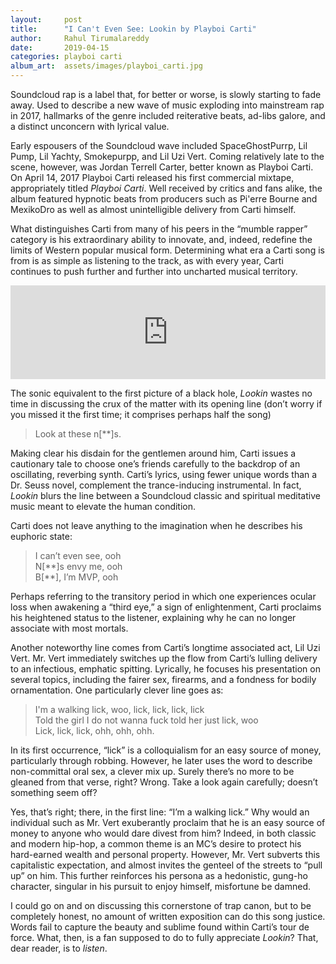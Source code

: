 ```yaml
---
layout:     post
title:      "I Can't Even See: Lookin by Playboi Carti"
author:     Rahul Tirumalareddy
date:       2019-04-15
categories: playboi carti
album_art:  assets/images/playboi_carti.jpg
---
```


Soundcloud rap is a label that, for better or worse, is slowly starting to fade
away. Used to describe a new wave of music exploding into mainstream rap in
2017, hallmarks of the genre included reiterative beats, ad-libs galore, and a
distinct unconcern with lyrical value.

Early espousers of the Soundcloud wave included SpaceGhostPurrp, Lil Pump, Lil
Yachty, Smokepurpp, and Lil Uzi Vert. Coming relatively late to the scene,
however, was Jordan Terrell Carter, better known as Playboi Carti. On April 14,
2017 Playboi Carti released his first commercial mixtape, appropriately titled
*Playboi Carti*. Well received by critics and fans alike, the album featured
hypnotic beats from producers such as Pi'erre Bourne and MexikoDro as well as
almost unintelligible delivery from Carti himself.

What distinguishes Carti from many of his peers in the “mumble rapper” category
is his extraordinary ability to innovate, and, indeed, redefine the limits of
Western popular musical form. Determining what era a Carti song is from is as
simple as listening to the track, as with every year, Carti continues to push
further and further into uncharted musical territory.

<iframe allow="autoplay *; encrypted-media *;" frameborder="0" height="150"
style="width:100%;overflow:hidden;background:transparent;" sandbox="allow-forms
allow-popups allow-same-origin allow-scripts
allow-storage-access-by-user-activation allow-top-navigation-by-user-activation"
src="https://embed.music.apple.com/us/album/lookin-feat-lil-uzi-vert/1224307213?i=1224307239&app=music">
</iframe>

The sonic equivalent to the first picture of a black hole, *Lookin* wastes no
time in discussing the crux of the matter with its opening line (don’t worry if
you missed it the first time; it comprises perhaps half the song)

> Look at these n[\*\*]s.

Making clear his disdain for the gentlemen around him, Carti issues a cautionary
tale to choose one’s friends carefully to the backdrop of an oscillating,
reverbing synth. Carti’s lyrics, using fewer unique words than a Dr. Seuss novel,
complement the trance-inducing instrumental. In fact, *Lookin* blurs the line
between a Soundcloud classic and spiritual meditative music meant to elevate the
human condition.

Carti does not leave anything to the imagination when he describes his euphoric
state:

> I can’t even see, ooh  
> N[\*\*]s envy me, ooh  
> B[\*\*], I’m MVP, ooh

Perhaps referring to the transitory period in which one experiences ocular loss
when awakening a “third eye,” a sign of enlightenment, Carti proclaims his
heightened status to the listener, explaining why he can no longer associate
with most mortals.

Another noteworthy line comes from Carti’s longtime associated act, Lil Uzi
Vert. Mr. Vert immediately switches up the flow from Carti’s lulling delivery to
an infectious, emphatic spitting. Lyrically, he focuses his presentation on
several topics, including the fairer sex, firearms, and a fondness for bodily
ornamentation. One particularly clever line goes as:

> I'm a walking lick, woo, lick, lick, lick, lick  
> Told the girl I do not wanna fuck told her just lick, woo  
> Lick, lick, lick, ohh, ohh, ohh.  

In its first occurrence, “lick” is a colloquialism for an easy source of money,
particularly through robbing. However, he later uses the word to describe
non-committal oral sex, a clever mix up.  Surely there’s no more to be gleaned
from that verse, right? Wrong. Take a look again carefully; doesn’t something
seem off?

Yes, that’s right; there, in the first line: “I’m a walking lick.” Why would an
individual such as Mr. Vert exuberantly proclaim that he is an easy source of
money to anyone who would dare divest from him? Indeed, in both classic and
modern hip-hop, a common theme is an MC’s desire to protect his hard-earned
wealth and personal property. However, Mr. Vert subverts this capitalistic
expectation, and almost invites the genteel of the streets to “pull up” on him.
This further reinforces his persona as a hedonistic, gung-ho character, singular
in his pursuit to enjoy himself, misfortune be damned.

I could go on and on discussing this cornerstone of trap canon, but to be
completely honest, no amount of written exposition can do this song justice.
Words fail to capture the beauty and sublime found within Carti’s tour de force.
What, then, is a fan supposed to do to fully appreciate *Lookin*? That, dear
reader, is to *listen*.
